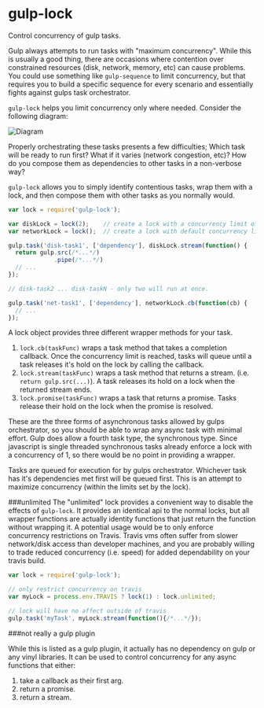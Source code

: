 gulp-lock
=========

Control concurrency of gulp tasks.

Gulp always attempts to run tasks with "maximum concurrency".
While this is usually a good thing, there are occasions where contention
over constrained resources (disk, network, memory, etc) can cause problems.
You could use something like `gulp-sequence` to limit concurrency,
but that requires you to build a specific sequence for every scenario
and essentially fights against gulps task orchestrator.

`gulp-lock` helps you limit concurrency only where needed.
Consider the following diagram:

![Diagram](https://rawgit.com/jamestalmage/exclusive-task/master/resource-contention.png)

Properly orchestrating these tasks presents a few difficulties;
Which task will be ready to run first?
What if it varies (network congestion, etc)?
How do you compose them as dependencies to other tasks in a non-verbose way?

`gulp-lock` allows you to simply identify contentious tasks, wrap them with a lock,
and then compose them with other tasks as you normally would.


```javascript
var lock = require('gulp-lock');

var diskLock = lock(2);    // create a lock with a concurrency limit of 2
var networkLock = lock();  // create a lock with default concurrency limit (1).

gulp.task('disk-task1', ['dependency'], diskLock.stream(function() {
  return gulp.src(/*...*/)
             .pipe(/*...*/)
  // ...
});

// disk-task2 ... disk-taskN - only two will run at once.

gulp.task('net-task1', ['dependency'], networkLock.cb(function(cb) {
  // ...
});
```

A lock object provides three different wrapper methods for your task.

1. `lock.cb(taskFunc)` wraps a task method that takes a completion callback.
    Once the concurrency limit is reached, tasks will queue until a task
    releases it's hold on the lock by calling the callback.
2. `lock.stream(taskFunc)` wraps a task method that returns a stream.
    (i.e. `return gulp.src(...)`). A task releases its hold on a lock
    when the returned stream ends.
3. `lock.promise(taskFunc)` wraps a task that returns a promise. Tasks
    release their hold on the lock when the promise is resolved.

These are the three forms of asynchronous tasks allowed by gulps orchestrator,
so you should be able to wrap any async task with minimal effort. Gulp
does allow a fourth task type, the synchronous type. Since javascript is single
threaded synchronous tasks already enforce a lock with a concurrency of 1,
so there would be no point in providing a wrapper.

Tasks are queued for execution for by gulps orchestrator. Whichever task
has it's dependencies met first will be queued first. This is an attempt to
maximize concurrency (within the limits set by the lock).

###unlimited
The "unlimited" lock provides a convenient way to disable the effects of
`gulp-lock`. It provides an identical api to the normal locks, but all wrapper
functions are actually identity functions that just return the function without
wrapping it. A potential usage would be to only enforce concurrency restrictions
on Travis. Travis vms often suffer from slower network/disk access than developer
machines, and you are probably willing to trade reduced concurrency (i.e. speed)
for added dependability on your travis build.

```javascript
var lock = require('gulp-lock');

// only restrict concurrency on travis
var myLock = process.env.TRAVIS ? lock(1) : lock.unlimited;

// lock will have no affect outside of travis
gulp.task('myTask', myLock.stream(function(){/*...*/});
```

###not really a gulp plugin

While this is listed as a gulp plugin, it actually has no dependency on gulp
or any vinyl libraries. It can be used to control concurrency for any async
functions that either:

1. take a callback as their first arg.
2. return a promise.
3. return a stream.
